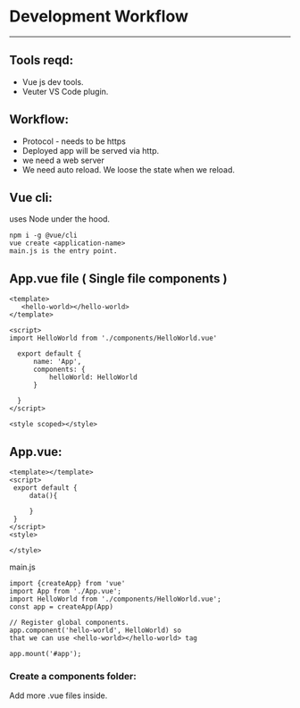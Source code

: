 # Development Workflow

---

## Tools reqd:

- Vue js dev tools.
- Veuter VS Code plugin.

## Workflow:

- Protocol - needs to be https
- Deployed app will be served via http.
- we need a web server
- We need auto reload. We loose the state when we reload.

## Vue cli:

uses Node under the hood.

```
npm i -g @vue/cli
vue create <application-name>
main.js is the entry point.
```

## App.vue file ( Single file components )

```
<template>
   <hello-world></hello-world>
</template>

<script>
import HelloWorld from './components/HelloWorld.vue'

  export default {
      name: 'App',
      components: {
          helloWorld: HelloWorld
      }

  }
</script>

<style scoped></style>
```

## App.vue:

```
<template></template>
<script>
 export default {
     data(){

     }
 }
</script>
<style>

</style>
```

main.js

```
import {createApp} from 'vue'
import App from './App.vue';
import HelloWorld from './components/HelloWorld.vue';
const app = createApp(App)

// Register global components.
app.component('hello-world', HelloWorld) so
that we can use <hello-world></hello-world> tag

app.mount('#app');
```

### Create a components folder:

Add more .vue files inside.

